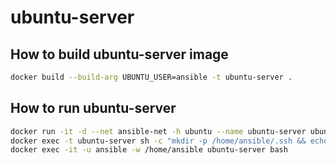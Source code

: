 # ubuntu-server

## How to build ubuntu-server image

```bash
docker build --build-arg UBUNTU_USER=ansible -t ubuntu-server .
```

## How to run ubuntu-server

```bash
docker run -it -d --net ansible-net -h ubuntu --name ubuntu-server ubuntu-server
docker exec -t ubuntu-server sh -c "mkdir -p /home/ansible/.ssh && echo '$(docker exec -t ansible cat /home/ansible/.ssh/ssh_host_ed25519_key.pub)' > /home/ansible/.ssh/authorized_keys"
docker exec -it -u ansible -w /home/ansible ubuntu-server bash
```
